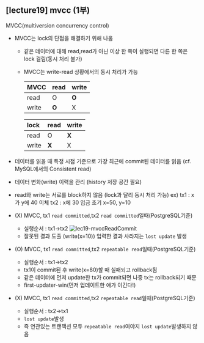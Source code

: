 ## [lecture19] mvcc (1부)

MVCC(multiversion concurrency control)

- MVCC는 lock의 단점을 해결하기 위해 나옴

  - 같은 데이터에 대해 read,read가 아닌 이상 한 쪽이 실행되면 다른 한 쪽은 lock 걸림(동시 처리 불가)
  - MVCC는 write-read 상황에서의 동시 처리가 가능

    | MVCC  | read  | write  |
    | :---- | ----- | ------ |
    | read  | O     | **O** |
    | write | **O** | X      |

    | lock  | read  | write |
    | :---- | ----- | ----- |
    | read  | O     | **X** |
    | write | **X** | X     |

- 데이터를 읽을 때 특정 시점 기준으로 가장 최근에 commit된 데이터를 읽음 (cf. MySQL에서의 Consistent read)
- 데이터 변화(write) 이력을 관리 (history 저장 공간 필요)
- read와 write는 서로를 block하지 않음 (lock과 달리 동시 처리 가능)
  ex)
  tx1 : x가 y에 40 이체
  tx2 : x에 30 입금
  초기 x=50, y=10
- (X) MVCC, tx1 `read committed`,tx2 `read committed`일때(PostgreSQL기준)
  - 실행순서 : tx1->tx2
    ![lec19-mvccReadCommit](../img/lec19-mvccReadCommit.png)
  - 잘못된 결과 도출 (write(x=10)) 입력한 결과 사라지는 `lost update` 발생
- (O) MVCC, tx1 `read committed`,tx2 `repeatable read`일때(PostgreSQL기준)
  - 실행순서 : tx1->tx2
  - tx1이 commit된 후 write(x=80)할 때 실패되고 rollback됨
  - 같은 데이터에 먼저 update한 tx가 commit되면 나중 tx는 rollback되기 때문
  - first-updater-win(먼저 업데이트한 애가 이긴다!)
- (X) MVCC, tx1 `read committed`,tx2 `repeatable read`일때(PostgreSQL기준)
  - 실행순서 : tx2->tx1
  - `lost update`발생
  - 즉 연관있는 트랜잭션 모두 `repeatable read`여야지 `lost update`발생하지 않음
